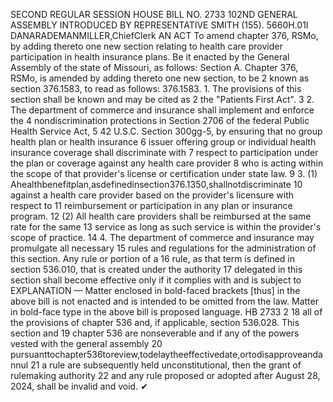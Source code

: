 SECOND REGULAR SESSION
HOUSE BILL NO. 2733
102ND GENERAL ASSEMBLY
INTRODUCED BY REPRESENTATIVE SMITH (155).
5660H.01I DANARADEMANMILLER,ChiefClerk
AN ACT
To amend chapter 376, RSMo, by adding thereto one new section relating to health care
provider participation in health insurance plans.
Be it enacted by the General Assembly of the state of Missouri, as follows:
Section A. Chapter 376, RSMo, is amended by adding thereto one new section, to be
2 known as section 376.1583, to read as follows:
376.1583. 1. The provisions of this section shall be known and may be cited as
2 the "Patients First Act".
3 2. The department of commerce and insurance shall implement and enforce the
4 nondiscrimination protections in Section 2706 of the federal Public Health Service Act,
5 42 U.S.C. Section 300gg-5, by ensuring that no group health plan or health insurance
6 issuer offering group or individual health insurance coverage shall discriminate with
7 respect to participation under the plan or coverage against any health care provider
8 who is acting within the scope of that provider's license or certification under state law.
9 3. (1) Ahealthbenefitplan,asdefinedinsection376.1350,shallnotdiscriminate
10 against a health care provider based on the provider's licensure with respect to
11 reimbursement or participation in any plan or insurance program.
12 (2) All health care providers shall be reimbursed at the same rate for the same
13 service as long as such service is within the provider's scope of practice.
14 4. The department of commerce and insurance may promulgate all necessary
15 rules and regulations for the administration of this section. Any rule or portion of a
16 rule, as that term is defined in section 536.010, that is created under the authority
17 delegated in this section shall become effective only if it complies with and is subject to
EXPLANATION — Matter enclosed in bold-faced brackets [thus] in the above bill is not enacted and is
intended to be omitted from the law. Matter in bold-face type in the above bill is proposed language.
HB 2733 2
18 all of the provisions of chapter 536 and, if applicable, section 536.028. This section and
19 chapter 536 are nonseverable and if any of the powers vested with the general assembly
20 pursuanttochapter536toreview,todelaytheeffectivedate,ortodisapproveandannul
21 a rule are subsequently held unconstitutional, then the grant of rulemaking authority
22 and any rule proposed or adopted after August 28, 2024, shall be invalid and void.
✔